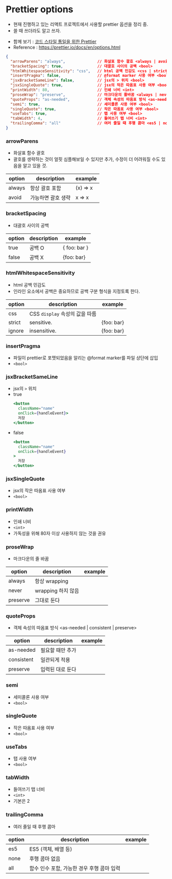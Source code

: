 # Prettier options
- 현재 진행하고 있는 리액트 프로젝트에서 사용할 prettier 옵션을 정리 중.
- 쓸 때 쓰더라도 알고 쓰자.
* 함께 보기 : [코드 스타일 통일을 위한 Prettier]([20201104]_prettier.md)
* Reference : https://prettier.io/docs/en/options.html

```json
{
  "arrowParens": "always",              // 화살표 함수 괄호 <always | avoid>
  "bracketSpacing": true,               // 대괄호 사이의 공백 <bool>
  "htmlWhitespaceSensitivity": "css",   // html 공백 민감도 <css | strict | ignore>
  "insertPragma": false,                // @format marker 사용 여부 <bool>
  "jsxBracketSameLine": false,          // jsx의 > 위치 <bool>
  "jsxSingleQuote": true,               // jsx의 작은 따옴표 사용 여부 <bool>
  "printWidth": 80,                     // 인쇄 너비 <int>
  "proseWrap": "preserve",              // 마크다운의 줄바꿈 <always | never | preserve>
  "quoteProps": "as-needed",            // 객체 속성의 따옴표 방식 <as-needed | consistent | preserve>
  "semi": true,                         // 세미콜론 사용 여부 <bool>
  "singleQuote": true,                  // 작은 따옴표 사용 여부 <bool>
  "useTabs": true,                      // 탭 사용 여부 <bool>
  "tabWidth": 4,                        // 들여쓰기 탭 너비 <int>
  "trailingComma": "all"                // 여러 줄일 때 후행 콤마 <es5 | none | all>
}
```

### arrowParens
- 화살표 함수 괄호
- 괄호를 생략하는 것이 얼핏 심플해보일 수 있지만 추가, 수정이 더 어려워질 수도 있음을 알고 있을 것.

option | description | example
--- | --- | ---
always | 항상 괄호 포함 | (x) => x
avoid | 가능하면 괄호 생략 | x => x

### bracketSpacing
- 대괄호 사이의 공백

option | description | example
--- | --- | ---
true | 공백 O | { foo: bar }
false | 공백 X | {foo: bar}

### htmlWhitespaceSensitivity
- html 공백 민감도
- 인라인 요소에서 공백은 중요하므로 공백 구분 형식을 지정토록 한다.

option | description | example
--- | --- | ---
css | CSS `display` 속성의 값을 따름 | 
strict | sensitive. | {foo: bar}
ignore | insensitive. | {foo: bar}

### insertPragma
- 파일이 prettier로 포맷되었음을 알리는 @format marker를 파일 상단에 삽입
- `<bool>`

### jsxBracketSameLine
- jsx의 `>` 위치
- true
    ```jsx
    <button
      className="name"
      onClick={handleEvent}>
      저장
    </button> 
    ```
- false
    ```jsx
    <button
      className="name"
      onClick={handleEvent}
    >
      저장
    </button> 
    ```

### jsxSingleQuote
- jsx의 작은 따옴표 사용 여부
- `<bool>`

### printWidth
- 인쇄 너비
- `<int>`
- 가독성을 위해 80자 이상 사용하지 않는 것을 권유

### proseWrap
- 마크다운의 줄 바꿈

option | description | example
--- | --- | ---
always | 항상 wrapping | 
never | wrapping 하지 않음 | 
preserve | 그대로 둔다 | 

### quoteProps
- 객체 속성의 따옴표 방식 <as-needed | consistent | preserve>

option | description | example
--- | --- | ---
as-needed | 필요할 때만 추가 | 
consistent | 일관되게 적용 | 
preserve | 입력된 대로 둔다 | 

### semi
- 세미콜론 사용 여부
- `<bool>`

### singleQuote
- 작은 따옴표 사용 여부
- `<bool>`

### useTabs
- 탭 사용 여부
- `<bool>`

### tabWidth
- 들여쓰기 탭 너비
- `<int>`
- 기본은 2

### trailingComma
- 여러 줄일 때 후행 콤마

option | description | example
--- | --- | ---
es5 | ES5 (객체, 배열 등) | 
none | 후행 콤마 없음 | 
all | 함수 인수 포함, 가능한 경우 후행 콤마 입력 | 
